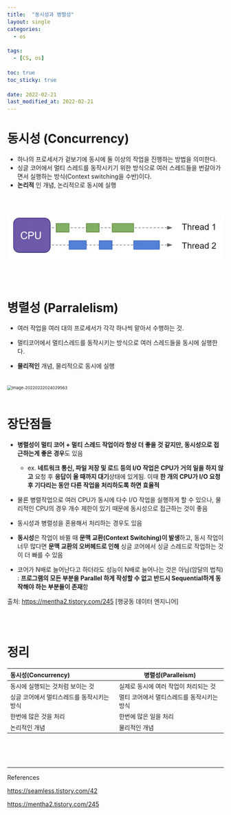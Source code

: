```yaml
---
title:  "동시성과 병렬성"
layout: single
categories: 
  - os

tags:
  - [CS, os]

toc: true
toc_sticky: true

date: 2022-02-21
last_modified_at: 2022-02-21
---
```


# 동시성 (Concurrency)

- 하나의 프로세서가 겉보기에 동시에 둘 이상의 작업을 진행하는 방법을 의미한다.  
- 싱글 코어에서 멀티 스레드를 동작시키기 위한 방식으로 여러 스레드들을 번갈아가면서 실행하는 방식(Context switching을 수반)이다.
- __논리적__ 인 개념, 논리적으로 동시에 실행

<br><br>

<img src="../../assets/img/2022-02-22-concurrency-and-parallism/image-20220222022910938.png" alt="image-20220222022910938" style="zoom:67%;" />

<br><br>

# 병렬성 (Parralelism)

- 여러 작업을 여러 대의 프로세서가 각각 하나씩 맡아서 수행하는 것.

- 멀티코어에서 멀티스레드를 동작시키는 방식으로 여러 스레드들을 동시에 실행한다.
- __물리적인__ 개념, 물리적으로 동시에 실행

<br>

<img src="../../assets/img/2022-02-22-2022-02-22-concurrency-and-parallism/image-20220222024029563.png" alt="image-20220222024029563" style="zoom:67%;" />



<br>
<br>


# 장단점들

- **병렬성이 멀티 코어 + 멀티 스레드 작업이라 항상 더 좋을 것 같지만, 동시성으로 접근하는게 좋은 경우**도 있음
  - ex. **네트워크 통신, 파일 저장 및 로드 등의 I/O 작업은 CPU가 거의 일을 하지 않고** 요청 후 **응답이 올 때까지 대기**상태에 있게됨. 이때 **한 개의 CPU가 I/O 요청 후 기다리는 동안 다른 작업을 처리하도록 하면 효율적**

- 물론 병렬작업으로 여러 CPU가 동시에 다수 I/O 작업을 실행하게 할 수 있으나, 물리적인 CPU의 경우 개수 제한이 있기 때문에 동시성으로 접근하는 것이 좋음

- 동시성과 병렬성을 혼용해서 처리하는 경우도 있음

- **동시성**은 작업이 바뀔 때 **문맥 교환(Context Switching)이 발생**하고, 동시 작업이 너무 많다면 **문맥 교환의 오버헤드로 인해** 싱글 코어에서 싱글 스레드로 작업하는 것이 더 빠를 수 있음

- 코어가 N배로 늘어난다고 하더라도 성능이 N배로 늘어나는 것은 아님(암달의 법칙) : **프로그램의 모든 부분을 Parallel 하게 작성할 수 없고 반드시 Sequential하게 동작해야 하는 부분들이 존재**함



출처: https://mentha2.tistory.com/245 [행궁동 데이터 엔지니어]

<br>
<br>

# 정리

| 동시성(Concurrency)                        | 병렬성(Paralleism)                         |
| :----------------------------------------- | ------------------------------------------ |
| 동시에 실행되는 것처럼  보이는 것          | 실제로 동시에 여러 작업이 처리되는 것      |
| 싱글 코어에서 멀티스레드를 동작시키는 방식 | 멀티 코어에서 멀티스레드를 동작시키는 방식 |
| 한번에 많은 것을 처리                      | 한번에 많은 일을 처리                      |
| 논리적인 개념                              | 물리적인 개념                              |



<br>
<br>
<br>

---

References

https://seamless.tistory.com/42

https://mentha2.tistory.com/245